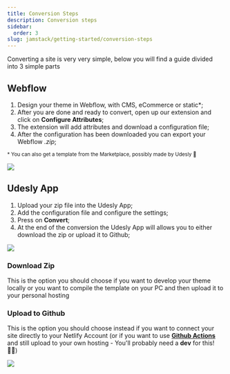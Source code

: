 ```yaml
---
title: Conversion Steps
description: Conversion steps
sidebar:
  order: 3
slug: jamstack/getting-started/conversion-steps
---
```


Converting a site is very very simple, below you will find a guide divided into 3 simple parts

## Webflow

1.  Design your theme in Webflow, with CMS, eCommerce or static*; 
2.  After you are done and ready to convert, open up our extension and click on **Configure Attributes**;
3.  The extension will add attributes and download a configuration file;
4.  After the configuration has been downloaded you can export your Webflow *.zip*;

<small>* You can also get a template from the Marketplace, possibly made by Udesly 🥰</small>

![](/images/wf-to-jamstack-attributes.png)

## Udesly App

1. Upload your zip file into the Udesly App;
2. Add the configuration file and configure the settings;
3. Press on **Convert**;
4. At the end of the conversion the Udesly App will allows you to either download the zip or upload it to Github;

![](/images/netlify-convert.png)


### Download Zip

This is the option you should choose if you want to develop your theme locally or you want to compile the template on your PC and then upload it to your personal hosting

### Upload to Github

This is the option you should choose instead if you want to connect your site directly to your Netlify Account (or if you want to use [**Github Actions**](https://github.com/features/actions) and still upload to your own hosting - You'll probably need a **dev** for this! 🐱‍💻)

![](/images/netlify-converted.png)

